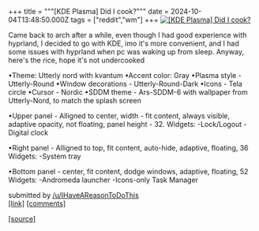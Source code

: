 +++
title = """[KDE Plasma] Did I cook?"""
date = 2024-10-04T13:48:50.000Z
tags = ["reddit","wm"]
+++
[![[KDE Plasma] Did I cook?](https://preview.redd.it/121aafe0vqsd1.png?width=640&crop=smart&auto=webp&s=d2d34293e8aa6516c78de823a9bfacb6bc3b87fb "[KDE Plasma] Did I cook?")](https://www.reddit.com/r/unixporn/comments/1fvzlin/kde_plasma_did_i_cook/)

Came back to arch after a while, even though I had good experience with hyprland, I decided to go with KDE, imo it's more convenient, and I had some issues with hyprland when pc was waking up from sleep. Anyway, here's the rice, hope it's not undercooked

•Theme: Utterly nord with kvantum •Accent color: Gray •Plasma style - Utterly-Round •Window decorations - Utterly-Round-Dark •Icons - Tela circle •Cursor - Nordic •SDDM theme - Ars-SDDM-6 with wallpaper from Utterly-Nord, to match the splash screen

•Upper panel - Alligned to center, width - fit content, always visible, adaptive opacity, not floating, panel height - 32. Widgets: -Lock/Logout -Digital clock

•Right panel - Alligned to top, fit content, auto-hide, adaptive, floating, 36 Widgets: -System tray

•Bottom panel - center, fit content, dodge windows, adaptive, floating, 52 Widgets: -Andromeda launcher -Icons-only Task Manager

submitted by [/u/IHaveAReasonToDoThis](https://www.reddit.com/user/IHaveAReasonToDoThis)  
[\[link\]](https://i.redd.it/121aafe0vqsd1.png) [\[comments\]](https://www.reddit.com/r/unixporn/comments/1fvzlin/kde_plasma_did_i_cook/)

[[source]](https://www.reddit.com/r/unixporn/comments/1fvzlin/kde_plasma_did_i_cook/)

